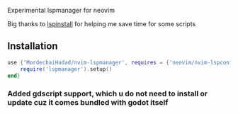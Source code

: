 Experimental lspmanager for neovim

Big thanks to [lspinstall](https://github.com/kabouzeid/nvim-lspinstall)  for helping me save time for some scripts

## Installation

```lua
use {'MordechaiHadad/nvim-lspmanager', requires = {'neovim/nvim-lspconfig', 'nvim-lua/plenary.nvim'}, config = function()
    require('lspmanager').setup()
end}
```
### Added gdscript support, which u do not need to install or update cuz it comes bundled with godot itself

